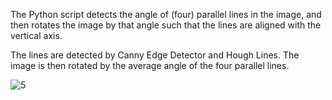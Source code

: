 The Python script detects the angle of (four) parallel lines in the image, and then rotates the image by that angle such that the lines are aligned with the vertical axis. 

The lines are detected by Canny Edge Detector and Hough Lines. The image is then rotated by the average angle of the four parallel lines.

![5](https://github.com/salman1851/auto-rotate-line-image/assets/131760691/518b54b6-4322-4bfc-882b-57e6872ff932)
